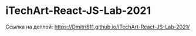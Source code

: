 # iTechArt-React-JS-Lab-2021

Ссылка на деплой: https://Dmitri611.github.io/iTechArt-React-JS-Lab-2021/
